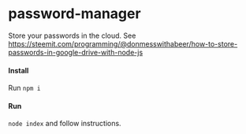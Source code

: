 # password-manager
Store your passwords in the cloud. See https://steemit.com/programming/@donmesswithabeer/how-to-store-passwords-in-google-drive-with-node-js

#### Install
Run `npm i` 

#### Run 
`node index` and follow instructions.
